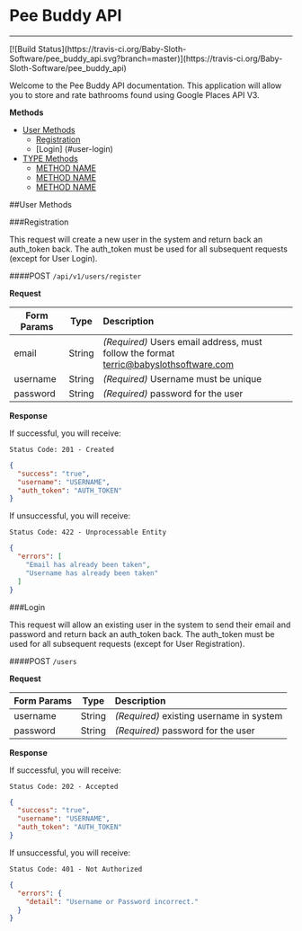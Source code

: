 # Pee Buddy API
<hr>
[![Build Status](https://travis-ci.org/Baby-Sloth-Software/pee_buddy_api.svg?branch=master)](https://travis-ci.org/Baby-Sloth-Software/pee_buddy_api)

Welcome to the Pee Buddy API documentation.  This application will allow you to store and rate bathrooms found using Google Places API V3.

**Methods**

* [User Methods](#user-methods)
	* [Registration](#user-registration)
	* [Login] (#user-login)
* [TYPE Methods](#TYPE-methods)
	* [METHOD NAME](#TYPE-METHOD_NAME)
	* [METHOD NAME](#TYPE-METHOD_NAME)
	* [METHOD NAME](#TYPE-METHOD_NAME)
	
##<a name="user-methods"></a>User Methods

###<a name="user-registration"></a>Registration

This request will create a new user in the system and return back an auth\_token back.  The auth\_token must be used for all subsequent requests (except for User Login).

####POST `/api/v1/users/register`

**Request**
    
| Form Params | Type           | Description  |
| ------------- |:-------------:|:----- |
| email | String | ​*(Required)*​ Users email address, must follow the format terric@babyslothsoftware.com |
| username | String | ​*(Required)*​ Username must be unique |
| password    | String      |  ​*(Required)*​  password for the user |

**Response**

If successful, you will receive:

    Status Code: 201 - Created
    
```json
{
  "success": "true",
  "username": "USERNAME",
  "auth_token": "AUTH_TOKEN"
}       
```

If unsuccessful, you will receive:

    Status Code: 422 - Unprocessable Entity
    
```json
{
  "errors": [
    "Email has already been taken",
    "Username has already been taken"
  ]
}
```

###<a name="user-login"></a>Login

This request will allow an existing user in the system to send their email and password and return back an auth\_token back.  The auth\_token must be used for all subsequent requests (except for User Registration).

####POST `/users`

**Request**
    
| Form Params       | Type           | Description  |
| ------------- |:-------------:|:----- |
| username | String | ​*(Required)*​ existing username in system |
| password    | String      |  ​*(Required)*​  password for the user |


**Response**

If successful, you will receive:

    Status Code: 202 - Accepted
    
```json
{
  "success": "true",
  "username": "USERNAME",
  "auth_token": "AUTH_TOKEN"
}     
```

If unsuccessful, you will receive:

    Status Code: 401 - Not Authorized
    
```json
{
  "errors": {
    "detail": "Username or Password incorrect."
  }
}
```

<!--##<a name="TYPE-methods"></a>TYPE Methods

###<a name="TYPE-METHOD_NAME"></a>METHOD NAME

<METHOD DESCRIPTION>

####GET POST PUT PATCH DELETE `/ROUTE`

**Request**

**** Note - use any of the following tables as you need them for each request.
    
| Header Params        | Type           | Description  |
| ------------- |:-------------:|:----- |
| <NAME> | <TYPE> | ​*(Required -or- Optional)*​ <DESCRIPTION>  |

| Form Params        | Type           | Description  |
| ------------- |:-------------:|:----- |
| <NAME> | <TYPE> | ​*(Required -or- Optional)*​ <DESCRIPTION>  |

| URL Params        | Type           | Description  |
| ------------- |:-------------:|:----- |
| <NAME> | <TYPE> | ​*(Required -or- Optional)*​ <DESCRIPTION>  |

**Request**
```json
  JSON - pull from params variable on request using Postman and binding.pry
```

**Response**

If successful, you will receive:

    Status Code: <CODE NUMBER> - <CODE DESCRIPTION>
    
```json
  JSON - pull from Postman using Pretty feature
```

If unsuccessful, you will receive:

    Status Code: <CODE NUMBER> - <CODE DESCRIPTION>
    
```json
  JSON - pull from Postman using Pretty feature
```-->